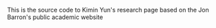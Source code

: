 This is the source code to Kimin Yun's research page based on the Jon Barron's public academic website
